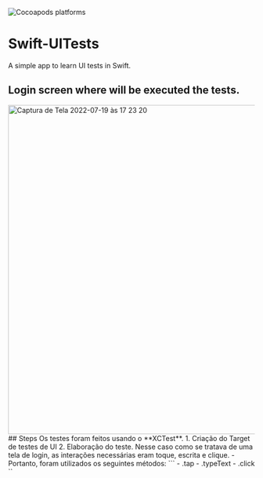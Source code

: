 ![Cocoapods platforms](https://img.shields.io/cocoapods/p/SnapKit?color=forrest&label=Plataform&logoColor=red&style=plastic)
# Swift-UITests
A simple app to learn UI tests in Swift.
## Login screen where will be executed the tests.
<img width="671" alt="Captura de Tela 2022-07-19 às 17 23 20" src="https://user-images.githubusercontent.com/50143403/179841466-14cc4e0e-8067-4adb-a4e0-0a5c56f2658a.png">
## Steps
Os testes foram feitos usando o **XCTest**.
1. Criação do Target de testes de UI
2. Elaboração do teste. Nesse caso como se tratava de uma tela de login, as interações necessárias eram toque, escrita e clique.
- Portanto, foram utilizados os seguintes métodos:
```
  - .tap
  - .typeText
  - .click
``
